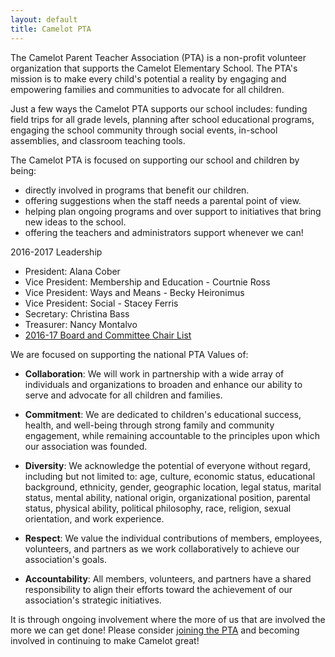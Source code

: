 ```yaml
---
layout: default
title: Camelot PTA
---
```


The Camelot Parent Teacher Association (PTA) is a non-profit volunteer organization that supports the Camelot Elementary School. The PTA's mission is to make every child's potential a reality by engaging and empowering families and communities to advocate for all children.

Just a few ways the Camelot PTA supports our school includes: funding field trips for all grade levels, planning after school educational programs, engaging the school community through social events, in-school assemblies, and classroom teaching tools.

The Camelot PTA is focused on supporting our school and children by being:
  * directly involved in programs that benefit our children.  
  * offering suggestions when the staff needs a parental point of view.
  * helping plan ongoing programs and over support to initiatives that bring new ideas to the school.
  * offering the teachers and administrators support whenever we can!

2016-2017 Leadership
  * President: Alana Cober
  * Vice President: Membership and Education - Courtnie Ross
  * Vice President: Ways and Means - Becky Heironimus
  * Vice President: Social - Stacey Ferris
  * Secretary: Christina Bass
  * Treasurer: Nancy Montalvo
  * [2016-17 Board and Committee Chair List](https://docs.google.com/document/d/1pFvn3beiroFeJCT0jct_GjDbyLMFTwKA8kZmMLkNiKI/edit?usp=sharing)

We are focused on supporting the national PTA Values of: 

  * **Collaboration**: We will work in partnership with a wide array of individuals and organizations to broaden and enhance our ability to serve and advocate for all children and families.

  * **Commitment**: We are dedicated to children's educational success, health, and well-being through strong family and community engagement, while remaining accountable to the principles upon which our association was founded.

  * **Diversity**: We acknowledge the potential of everyone without regard, including but not limited to: age, culture, economic status, educational background, ethnicity, gender, geographic location, legal status, marital status, mental ability, national origin, organizational position, parental status, physical ability, political philosophy, race, religion, sexual orientation, and work experience.

  * **Respect**: We value the individual contributions of members, employees, volunteers, and partners as we work collaboratively to achieve our association's goals.

  * **Accountability**: All members, volunteers, and partners have a shared responsibility to align their efforts toward the achievement of our association's strategic initiatives.

It is through ongoing involvement where the more of us that are involved the more we can get done! Please consider [joining the PTA](/sign-up) and becoming involved in continuing to make Camelot great!
